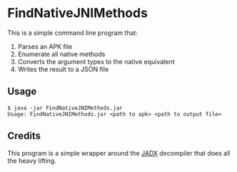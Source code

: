 # FindNativeJNIMethods

This is a simple command line program that:

1. Parses an APK file
2. Enumerate all native methods
3. Converts the argument types to the native equivalent
4. Writes the result to a JSON file


## Usage

```
$ java -jar FindNativeJNIMethods.jar
Usage: FindNativeJNIMethods.jar <path to apk> <path to output file>
```

## Credits

This program is a simple wrapper around the [JADX][jadx] decompiler that does
all the heavy lifting.

[jadx]: https://github.com/skylot/jadx`

